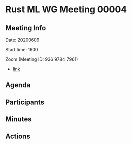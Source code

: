 
# Rust ML WG Meeting 00004 

## Meeting Info

Date: 20200609

Start time: 1600

Zoom (Meeting ID: 936 9784 7961)
* [link](https://cmu.zoom.us/j/93697847961)

## Agenda



## Participants



## Minutes



## Actions


